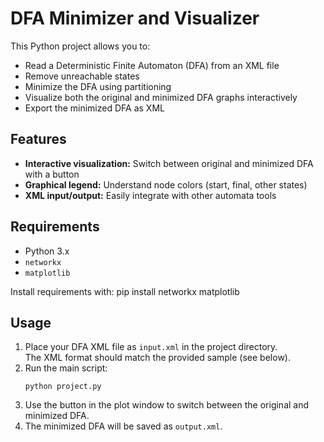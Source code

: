 # DFA Minimizer and Visualizer
This Python project allows you to:
- Read a Deterministic Finite Automaton (DFA) from an XML file
- Remove unreachable states
- Minimize the DFA using partitioning
- Visualize both the original and minimized DFA graphs interactively
- Export the minimized DFA as XML

## Features
- **Interactive visualization:** Switch between original and minimized DFA with a button
- **Graphical legend:** Understand node colors (start, final, other states)
- **XML input/output:** Easily integrate with other automata tools

## Requirements
- Python 3.x
- `networkx`
- `matplotlib`

Install requirements with:
pip install networkx matplotlib

## Usage
1. Place your DFA XML file as `input.xml` in the project directory.  
   The XML format should match the provided sample (see below).
2. Run the main script:
    ```
    python project.py
    ```
3. Use the button in the plot window to switch between the original and minimized DFA.
4. The minimized DFA will be saved as `output.xml`.